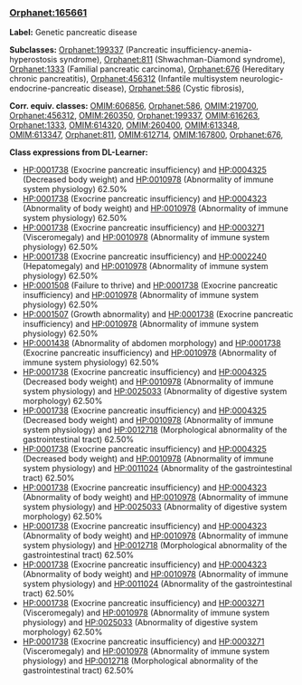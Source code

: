 
### [Orphanet:165661](http://www.orpha.net/ORDO/Orphanet_165661)
**Label:** Genetic pancreatic disease

**Subclasses:** [Orphanet:199337](http://www.orpha.net/ORDO/Orphanet_199337) (Pancreatic insufficiency-anemia-hyperostosis syndrome), [Orphanet:811](http://www.orpha.net/ORDO/Orphanet_811) (Shwachman-Diamond syndrome), [Orphanet:1333](http://www.orpha.net/ORDO/Orphanet_1333) (Familial pancreatic carcinoma), [Orphanet:676](http://www.orpha.net/ORDO/Orphanet_676) (Hereditary chronic pancreatitis), [Orphanet:456312](http://www.orpha.net/ORDO/Orphanet_456312) (Infantile multisystem neurologic-endocrine-pancreatic disease), [Orphanet:586](http://www.orpha.net/ORDO/Orphanet_586) (Cystic fibrosis), 

**Corr. equiv. classes:** [OMIM:606856](http://purl.obolibrary.org/obo/OMIM_606856), [Orphanet:586](http://www.orpha.net/ORDO/Orphanet_586), [OMIM:219700](http://purl.obolibrary.org/obo/OMIM_219700), [Orphanet:456312](http://www.orpha.net/ORDO/Orphanet_456312), [OMIM:260350](http://purl.obolibrary.org/obo/OMIM_260350), [Orphanet:199337](http://www.orpha.net/ORDO/Orphanet_199337), [OMIM:616263](http://purl.obolibrary.org/obo/OMIM_616263), [Orphanet:1333](http://www.orpha.net/ORDO/Orphanet_1333), [OMIM:614320](http://purl.obolibrary.org/obo/OMIM_614320), [OMIM:260400](http://purl.obolibrary.org/obo/OMIM_260400), [OMIM:613348](http://purl.obolibrary.org/obo/OMIM_613348), [OMIM:613347](http://purl.obolibrary.org/obo/OMIM_613347), [Orphanet:811](http://www.orpha.net/ORDO/Orphanet_811), [OMIM:612714](http://purl.obolibrary.org/obo/OMIM_612714), [OMIM:167800](http://purl.obolibrary.org/obo/OMIM_167800), [Orphanet:676](http://www.orpha.net/ORDO/Orphanet_676), 

**Class expressions from DL-Learner:**

- [HP:0001738](http://purl.obolibrary.org/obo/HP_0001738) (Exocrine pancreatic insufficiency) and [HP:0004325](http://purl.obolibrary.org/obo/HP_0004325) (Decreased body weight) and [HP:0010978](http://purl.obolibrary.org/obo/HP_0010978) (Abnormality of immune system physiology) 62.50%
- [HP:0001738](http://purl.obolibrary.org/obo/HP_0001738) (Exocrine pancreatic insufficiency) and [HP:0004323](http://purl.obolibrary.org/obo/HP_0004323) (Abnormality of body weight) and [HP:0010978](http://purl.obolibrary.org/obo/HP_0010978) (Abnormality of immune system physiology) 62.50%
- [HP:0001738](http://purl.obolibrary.org/obo/HP_0001738) (Exocrine pancreatic insufficiency) and [HP:0003271](http://purl.obolibrary.org/obo/HP_0003271) (Visceromegaly) and [HP:0010978](http://purl.obolibrary.org/obo/HP_0010978) (Abnormality of immune system physiology) 62.50%
- [HP:0001738](http://purl.obolibrary.org/obo/HP_0001738) (Exocrine pancreatic insufficiency) and [HP:0002240](http://purl.obolibrary.org/obo/HP_0002240) (Hepatomegaly) and [HP:0010978](http://purl.obolibrary.org/obo/HP_0010978) (Abnormality of immune system physiology) 62.50%
- [HP:0001508](http://purl.obolibrary.org/obo/HP_0001508) (Failure to thrive) and [HP:0001738](http://purl.obolibrary.org/obo/HP_0001738) (Exocrine pancreatic insufficiency) and [HP:0010978](http://purl.obolibrary.org/obo/HP_0010978) (Abnormality of immune system physiology) 62.50%
- [HP:0001507](http://purl.obolibrary.org/obo/HP_0001507) (Growth abnormality) and [HP:0001738](http://purl.obolibrary.org/obo/HP_0001738) (Exocrine pancreatic insufficiency) and [HP:0010978](http://purl.obolibrary.org/obo/HP_0010978) (Abnormality of immune system physiology) 62.50%
- [HP:0001438](http://purl.obolibrary.org/obo/HP_0001438) (Abnormality of abdomen morphology) and [HP:0001738](http://purl.obolibrary.org/obo/HP_0001738) (Exocrine pancreatic insufficiency) and [HP:0010978](http://purl.obolibrary.org/obo/HP_0010978) (Abnormality of immune system physiology) 62.50%
- [HP:0001738](http://purl.obolibrary.org/obo/HP_0001738) (Exocrine pancreatic insufficiency) and [HP:0004325](http://purl.obolibrary.org/obo/HP_0004325) (Decreased body weight) and [HP:0010978](http://purl.obolibrary.org/obo/HP_0010978) (Abnormality of immune system physiology) and [HP:0025033](http://purl.obolibrary.org/obo/HP_0025033) (Abnormality of digestive system morphology) 62.50%
- [HP:0001738](http://purl.obolibrary.org/obo/HP_0001738) (Exocrine pancreatic insufficiency) and [HP:0004325](http://purl.obolibrary.org/obo/HP_0004325) (Decreased body weight) and [HP:0010978](http://purl.obolibrary.org/obo/HP_0010978) (Abnormality of immune system physiology) and [HP:0012718](http://purl.obolibrary.org/obo/HP_0012718) (Morphological abnormality of the gastrointestinal tract) 62.50%
- [HP:0001738](http://purl.obolibrary.org/obo/HP_0001738) (Exocrine pancreatic insufficiency) and [HP:0004325](http://purl.obolibrary.org/obo/HP_0004325) (Decreased body weight) and [HP:0010978](http://purl.obolibrary.org/obo/HP_0010978) (Abnormality of immune system physiology) and [HP:0011024](http://purl.obolibrary.org/obo/HP_0011024) (Abnormality of the gastrointestinal tract) 62.50%
- [HP:0001738](http://purl.obolibrary.org/obo/HP_0001738) (Exocrine pancreatic insufficiency) and [HP:0004323](http://purl.obolibrary.org/obo/HP_0004323) (Abnormality of body weight) and [HP:0010978](http://purl.obolibrary.org/obo/HP_0010978) (Abnormality of immune system physiology) and [HP:0025033](http://purl.obolibrary.org/obo/HP_0025033) (Abnormality of digestive system morphology) 62.50%
- [HP:0001738](http://purl.obolibrary.org/obo/HP_0001738) (Exocrine pancreatic insufficiency) and [HP:0004323](http://purl.obolibrary.org/obo/HP_0004323) (Abnormality of body weight) and [HP:0010978](http://purl.obolibrary.org/obo/HP_0010978) (Abnormality of immune system physiology) and [HP:0012718](http://purl.obolibrary.org/obo/HP_0012718) (Morphological abnormality of the gastrointestinal tract) 62.50%
- [HP:0001738](http://purl.obolibrary.org/obo/HP_0001738) (Exocrine pancreatic insufficiency) and [HP:0004323](http://purl.obolibrary.org/obo/HP_0004323) (Abnormality of body weight) and [HP:0010978](http://purl.obolibrary.org/obo/HP_0010978) (Abnormality of immune system physiology) and [HP:0011024](http://purl.obolibrary.org/obo/HP_0011024) (Abnormality of the gastrointestinal tract) 62.50%
- [HP:0001738](http://purl.obolibrary.org/obo/HP_0001738) (Exocrine pancreatic insufficiency) and [HP:0003271](http://purl.obolibrary.org/obo/HP_0003271) (Visceromegaly) and [HP:0010978](http://purl.obolibrary.org/obo/HP_0010978) (Abnormality of immune system physiology) and [HP:0025033](http://purl.obolibrary.org/obo/HP_0025033) (Abnormality of digestive system morphology) 62.50%
- [HP:0001738](http://purl.obolibrary.org/obo/HP_0001738) (Exocrine pancreatic insufficiency) and [HP:0003271](http://purl.obolibrary.org/obo/HP_0003271) (Visceromegaly) and [HP:0010978](http://purl.obolibrary.org/obo/HP_0010978) (Abnormality of immune system physiology) and [HP:0012718](http://purl.obolibrary.org/obo/HP_0012718) (Morphological abnormality of the gastrointestinal tract) 62.50%


